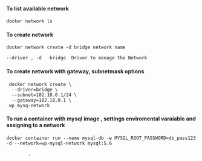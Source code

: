 
#### To list available network 

```
docker network ls
```
#### To create network
```
docker network create -d bridge network name

--driver , -d	bridge	Driver to manage the Network
```
#### To create network with gateway, subnetmask options 
```
 docker network create \
  --driver=bridge \
  --subnet=182.18.0.1/24 \
  --gateway=182.18.0.1 \
 wp_mysq-network
 ```
 #### To run a container with mysql image , settings enviromental varaiable and assigning to a network
 
 ```
 docker container run --name mysql-db -e MYSQL_ROOT_PASSWORD=db_pass123 -d --network=wp-mysql-network mysql:5.6
 ```
 
 





            

            .
           





